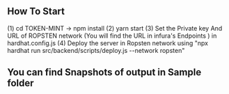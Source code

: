 ## How To Start
(1) cd TOKEN-MINT -> npm install
(2) yarn start
(3) Set the Private key And URL of ROPSTEN network (You will find the URL in infura's Endpoints ) in hardhat.config.js 
(4) Deploy the server in Ropsten network using "npx hardhat run src/backend/scripts/deploy.js --network ropsten"

## You can find Snapshots of output in Sample folder 
